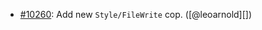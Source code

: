 * [#10260](https://github.com/rubocop/rubocop/pull/10260): Add new `Style/FileWrite` cop. ([@leoarnold][])
